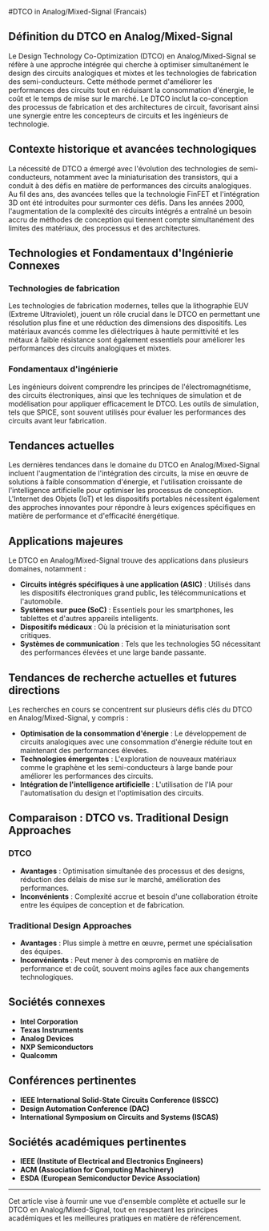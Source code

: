 #DTCO in Analog/Mixed-Signal (Francais)

## Définition du DTCO en Analog/Mixed-Signal

Le Design Technology Co-Optimization (DTCO) en Analog/Mixed-Signal se réfère à une approche intégrée qui cherche à optimiser simultanément le design des circuits analogiques et mixtes et les technologies de fabrication des semi-conducteurs. Cette méthode permet d'améliorer les performances des circuits tout en réduisant la consommation d'énergie, le coût et le temps de mise sur le marché. Le DTCO inclut la co-conception des processus de fabrication et des architectures de circuit, favorisant ainsi une synergie entre les concepteurs de circuits et les ingénieurs de technologie.

## Contexte historique et avancées technologiques

La nécessité de DTCO a émergé avec l'évolution des technologies de semi-conducteurs, notamment avec la miniaturisation des transistors, qui a conduit à des défis en matière de performances des circuits analogiques. Au fil des ans, des avancées telles que la technologie FinFET et l'intégration 3D ont été introduites pour surmonter ces défis. Dans les années 2000, l'augmentation de la complexité des circuits intégrés a entraîné un besoin accru de méthodes de conception qui tiennent compte simultanément des limites des matériaux, des processus et des architectures.

## Technologies et Fondamentaux d'Ingénierie Connexes

### Technologies de fabrication

Les technologies de fabrication modernes, telles que la lithographie EUV (Extreme Ultraviolet), jouent un rôle crucial dans le DTCO en permettant une résolution plus fine et une réduction des dimensions des dispositifs. Les matériaux avancés comme les diélectriques à haute permittivité et les métaux à faible résistance sont également essentiels pour améliorer les performances des circuits analogiques et mixtes.

### Fondamentaux d'ingénierie

Les ingénieurs doivent comprendre les principes de l'électromagnétisme, des circuits électroniques, ainsi que les techniques de simulation et de modélisation pour appliquer efficacement le DTCO. Les outils de simulation, tels que SPICE, sont souvent utilisés pour évaluer les performances des circuits avant leur fabrication.

## Tendances actuelles

Les dernières tendances dans le domaine du DTCO en Analog/Mixed-Signal incluent l'augmentation de l'intégration des circuits, la mise en œuvre de solutions à faible consommation d'énergie, et l'utilisation croissante de l'intelligence artificielle pour optimiser les processus de conception. L'Internet des Objets (IoT) et les dispositifs portables nécessitent également des approches innovantes pour répondre à leurs exigences spécifiques en matière de performance et d'efficacité énergétique.

## Applications majeures

Le DTCO en Analog/Mixed-Signal trouve des applications dans plusieurs domaines, notamment :

- **Circuits intégrés spécifiques à une application (ASIC)** : Utilisés dans les dispositifs électroniques grand public, les télécommunications et l'automobile.
- **Systèmes sur puce (SoC)** : Essentiels pour les smartphones, les tablettes et d'autres appareils intelligents.
- **Dispositifs médicaux** : Où la précision et la miniaturisation sont critiques.
- **Systèmes de communication** : Tels que les technologies 5G nécessitant des performances élevées et une large bande passante.

## Tendances de recherche actuelles et futures directions

Les recherches en cours se concentrent sur plusieurs défis clés du DTCO en Analog/Mixed-Signal, y compris :

- **Optimisation de la consommation d'énergie** : Le développement de circuits analogiques avec une consommation d'énergie réduite tout en maintenant des performances élevées.
- **Technologies émergentes** : L'exploration de nouveaux matériaux comme le graphène et les semi-conducteurs à large bande pour améliorer les performances des circuits.
- **Intégration de l'intelligence artificielle** : L'utilisation de l'IA pour l'automatisation du design et l'optimisation des circuits.

## Comparaison : DTCO vs. Traditional Design Approaches

### DTCO

- **Avantages** : Optimisation simultanée des processus et des designs, réduction des délais de mise sur le marché, amélioration des performances.
- **Inconvénients** : Complexité accrue et besoin d'une collaboration étroite entre les équipes de conception et de fabrication.

### Traditional Design Approaches

- **Avantages** : Plus simple à mettre en œuvre, permet une spécialisation des équipes.
- **Inconvénients** : Peut mener à des compromis en matière de performance et de coût, souvent moins agiles face aux changements technologiques.

## Sociétés connexes

- **Intel Corporation**
- **Texas Instruments**
- **Analog Devices**
- **NXP Semiconductors**
- **Qualcomm**

## Conférences pertinentes

- **IEEE International Solid-State Circuits Conference (ISSCC)**
- **Design Automation Conference (DAC)**
- **International Symposium on Circuits and Systems (ISCAS)**

## Sociétés académiques pertinentes

- **IEEE (Institute of Electrical and Electronics Engineers)**
- **ACM (Association for Computing Machinery)**
- **ESDA (European Semiconductor Device Association)**

---

Cet article vise à fournir une vue d'ensemble complète et actuelle sur le DTCO en Analog/Mixed-Signal, tout en respectant les principes académiques et les meilleures pratiques en matière de référencement.